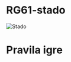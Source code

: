 # RG61-stado

![Stado](https://github.com/MATF-RG18/RG61-stado/blob/master/PrintScreens/Printscreen_3b.png)

# Pravila igre




